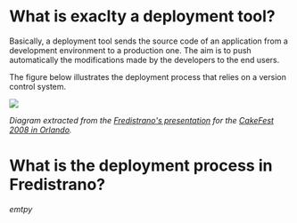 # What is exaclty a deployment tool? #

Basically, a deployment tool sends the source code of an application from a development environment to a production one. The aim is to push automatically the modifications made by the developers to the end users.

The figure below illustrates the deployment process that relies on a version control system.

[![](http://farm4.static.flickr.com/3187/2924767683_a7c663c19e.jpg)](http://www.flickr.com/photos/fbollondotnet/2924767683/)

_Diagram extracted from the [Fredistrano's presentation](http://cakephp.fbollon.net/cakefest_2008/CakeFest-Fredistrano.pdf) for the [CakeFest 2008 in Orlando](http://www.cakefest.org/pages/home/event:orlando08)._

# What is the deployment process in Fredistrano? #

_emtpy_